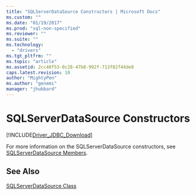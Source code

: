 ```yaml
---
title: "SQLServerDataSource Constructors | Microsoft Docs"
ms.custom: ""
ms.date: "01/19/2017"
ms.prod: "sql-non-specified"
ms.reviewer: ""
ms.suite: ""
ms.technology: 
  - "drivers"
ms.tgt_pltfrm: ""
ms.topic: "article"
ms.assetid: 2cc40f53-0c28-47b8-992f-713f82f44de8
caps.latest.revision: 10
author: "MightyPen"
ms.author: "genemi"
manager: "jhubbard"
---
```

# SQLServerDataSource Constructors
[!INCLUDE[Driver_JDBC_Download](../../../includes/driver_jdbc_download.md)]

  For more information on the SQLServerDataSource constructors, see [SQLServerDataSource Members](../../../connect/jdbc/reference/sqlserverdatasource-members.md).  
  
## See Also  
 [SQLServerDataSource Class](../../../connect/jdbc/reference/sqlserverdatasource-class.md)  
  
  